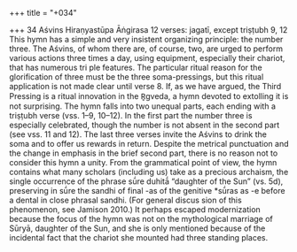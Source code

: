 +++
title = "+034"

+++
34
Aśvins
Hiraṇyastūpa Āṅgirasa
12 verses: jagatī, except triṣṭubh 9, 12
This hymn has a simple and very insistent organizing principle: the number three.  The Aśvins, of whom there are, of course, two, are urged to perform various actions  three times a day, using equipment, especially their chariot, that has numerous tri ple features. The particular ritual reason for the glorification of three must be the  three soma-pressings, but this ritual application is not made clear until verse 8. If,  as we have argued, the Third Pressing is a ritual innovation in the R̥gveda, a hymn  devoted to extolling it is not surprising.
The hymn falls into two unequal parts, each ending with a triṣṭubh verse (vss.  1–9, 10–12). In the first part the number three is especially celebrated, though the  number is not absent in the second part (see vss. 11 and 12). The last three verses  invite the Aśvins to drink the soma and to offer us rewards in return. Despite the  metrical punctuation and the change in emphasis in the brief second part, there is  no reason not to consider this hymn a unity.
From the grammatical point of view, the hymn contains what many scholars  (including us) take as a precious archaism, the single occurrence of the phrase sū́re  duhitā́ “daughter of the Sun” (vs. 5d), preserving in sū́re the sandhi of final -as of  the genitive *sū́ras as -e before a dental in close phrasal sandhi. (For general discus
sion of this phenomenon, see Jamison 2010.) It perhaps escaped modernization  because the focus of the hymn was not on the mythological marriage of Sūryā,  daughter of the Sun, and she is only mentioned because of the incidental fact that  the chariot she mounted had three standing places.